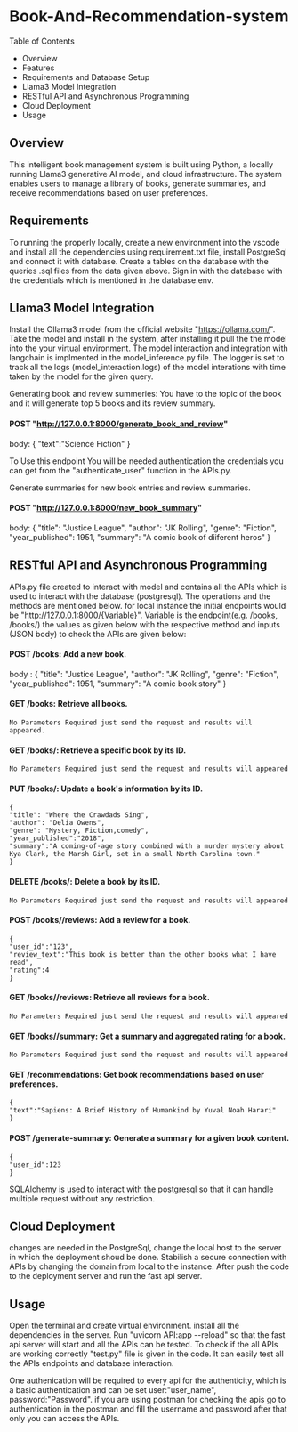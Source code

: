 # Book-And-Recommendation-system

Table of Contents
* Overview
* Features
* Requirements and Database Setup
* Llama3 Model Integration
* RESTful API and Asynchronous Programming
* Cloud Deployment
* Usage

## Overview 
This intelligent book management system is built using Python, a locally running Llama3 generative AI model, and cloud infrastructure. The system enables users to manage a library of books, generate summaries, and receive recommendations based on user preferences.

## Requirements 

To running the properly locally, create a new environment into the vscode and install all the dependencies using requirement.txt file, install PostgreSql and connect it with database.
Create a tables on the database with the queries .sql files from the data given above. Sign in with the database with the credentials which is mentioned in the database.env. 


## Llama3 Model Integration

Install the Ollama3 model from the official website "https://ollama.com/". Take the model and install in the system, after installing it pull the the model into the your virtual environment. The model interaction and integration with langchain is implmented in the model_inference.py file. The logger is set to track all the logs (model_interaction.logs) of the model interations with time taken by the model for the given query.

Generating book and review summeries: You have to the topic of the book and it will generate top 5 books and its review summary.
#### POST "http://127.0.0.1:8000/generate_book_and_review"
body: {
        "text":"Science Fiction"
    }

To Use this endpoint You will be needed authentication the credentials you can get from the "authenticate_user" function in the APIs.py. 

Generate summaries for new book entries and review summaries.
#### POST "http://127.0.0.1:8000/new_book_summary"

body:  {
          "title": "Justice League",
          "author": "JK Rolling",
          "genre": "Fiction",
          "year_published": 1951,
          "summary": "A comic book of diiferent heros"
        }


## RESTful API and Asynchronous Programming
APIs.py file created to interact with model and contains all the APIs which is used to interact with the database (postgresql). The operations and the methods are mentioned below. for local instance the initial endpoints would be "http://127.0.0.1:8000/{Variable}". Variable is the endpoint(e.g.  /books, /books/<id>) the values as given below with the respective method and inputs (JSON body) to check the APIs are given below: 

#### POST /books: Add a new book.
body : {
          "title": "Justice League",
          "author": "JK Rolling",
          "genre": "Fiction",
          "year_published": 1951,
          "summary": "A comic book story"
          }

#### GET /books: Retrieve all books.
    No Parameters Required just send the request and results will appeared.
#### GET /books/<id>: Retrieve a specific book by its ID.
    No Parameters Required just send the request and results will appeared
#### PUT /books/<id>: Update a book's information by its ID.
    {
    "title": "Where the Crawdads Sing",
    "author": "Delia Owens",
    "genre": "Mystery, Fiction,comedy",
    "year_published":"2018",
    "summary":"A coming-of-age story combined with a murder mystery about Kya Clark, the Marsh Girl, set in a small North Carolina town."
    }

#### DELETE /books/<id>: Delete a book by its ID.
    No Parameters Required just send the request and results will appeared
  
#### POST /books/<id>/reviews: Add a review for a book.
    {
    "user_id":"123",
    "review_text":"This book is better than the other books what I have read",
    "rating":4
    }
  
#### GET /books/<id>/reviews: Retrieve all reviews for a book.
    No Parameters Required just send the request and results will appeared
    
#### GET /books/<id>/summary: Get a summary and aggregated rating for a book.
    No Parameters Required just send the request and results will appeared
  
#### GET /recommendations: Get book recommendations based on user preferences.
    {
    "text":"Sapiens: A Brief History of Humankind by Yuval Noah Harari"
    }

#### POST /generate-summary: Generate a summary for a given book content.

    {
    "user_id":123
    }

SQLAlchemy is used to interact with the postgresql so that it can handle multiple request without any restriction. 


## Cloud Deployment 

changes are needed in the PostgreSql, change the local host to the server in which the deployment shoud be done. Stabilish a secure connection with APIs by changing the domain from local to the instance.
After push the code to the deployment server and run the fast api server.


## Usage

Open the terminal and create virtual environment. install all the dependencies in the server. Run "uvicorn API:app --reload" so that the fast api server will start and all the APIs can be tested.
To check if the all APIs are working correctly "test.py" file is given in the code. It can easily test all the APIs endpoints and database interaction. 

One authenication will be required to every api for the authenticity, which is a basic authentication and can be set user:"user_name", password:"Password". if you are using postman for checking the apis go to authentication in the postman and fill the username and password after that only you can access the APIs.
